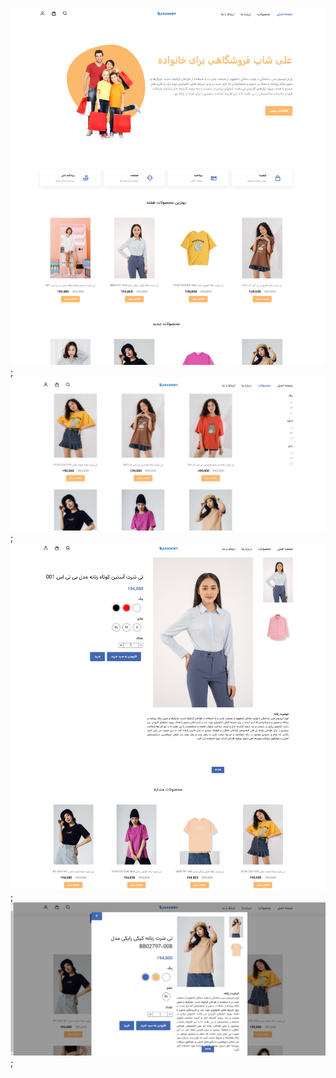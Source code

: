 ![My Image](./src/assets/images/screenshots/screenshot.png);
![My Image](./src/assets/images/screenshots/screenshot2.png);
![My Image](./src/assets/images/screenshots/screenshot3.png);
![My Image](./src/assets/images/screenshots/screenshot4.png);
